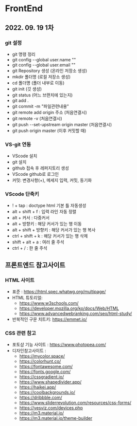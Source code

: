 # FrontEnd
## 2022. 09. 19 1차
### git 설정
+ git 명령 정리
+ git config --global user.name ""
+ git config --global user.email ""
+ git Repository 생성 (온라인 저장소 생성)
+ mkdir 폴더명 (로컬 저장소 생성)
+ cd 폴더명 (폴더 내부로 이동)
+ git init (깃 생성)
+ git status (어느 브랜치에 있는지)
+ git add .
+ git commit -m "파일관련내용"
+ git remote add origin 주소 (처음연결시)
+ git remote -v (처음연결시)
+ git push --set-upstream origin master (처음연결시)
+ git push origin master (이후 커밋할 때)

### VS-git 연동
+ VScode 설치
+ git 설치
+ github 접속 후 레퍼지토리 생성
+ VScode github로 로그인
+ 커밋: 변경사항(+), 메세지 입력, 커밋, 동기화

### VScode 단축키
+ ! + tap : doctype html 기본 틀 자동생성
+ alt + shift + f : 입력 라인 자동 정렬
+ alt + 커서 : 다중커서
+ alt + 방향키 : 해당 커서가 있는 행 이동
+ alt + shift + 방향키 : 해당 커서가 있는 행 복사
+ ctrl + shift + k : 해당 커서가 있는 행 삭제
+ shift + alt + a : 여러 줄 주석
+ ctrl + / : 한 줄 주석 
    
## 프론트엔드 참고사이트

### HTML 사이트
+ 표준 : https://html.spec.whatwg.org/multipage/
+ HTML 튜토리얼: 
    + https://www.w3schools.com/
    + https://developer.mozilla.org/ko/docs/Web/HTML
    + https://www.advancedwebranking.com/seo/html-study/
+ 반복적인 구문 치트키: https://emmet.io/

### CSS 관련 참고
+ 포토샵 기능 사이트 : https://www.photopea.com/
+ 디자인참고사이트 : 
    + https://mycolor.space/
    + https://colorhunt.co/
    + https://fontawesome.com/
    + https://fonts.google.com/
    + https://cssgradient.io/
    + https://www.shapedivider.app/
    + https://haikei.app/
    + https://coolbackgrounds.io/
    + https://dribbble.com/
    + https://www.sliderrevolution.com/resources/css-forms/
    + https://yesviz.com/devices.php
    + https://m3.material.io/
    + https://m3.material.io/theme-builder



